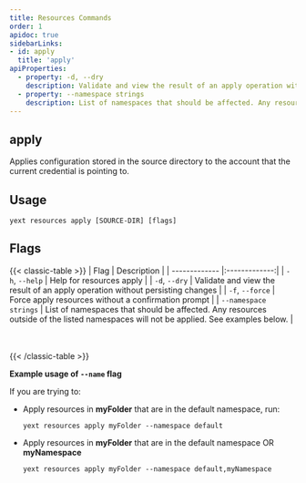 ```yaml
---
title: Resources Commands
order: 1
apidoc: true
sidebarLinks:
- id: apply
  title: 'apply'
apiProperties:
  - property: -d, --dry
    description: Validate and view the result of an apply operation without persisting changes
  - property: --namespace strings
    description: List of namespaces that should be affected. Any resources outside of the listed namespaces will not be applied.
---
```


## apply

Applies configuration stored in the source directory to the account that the current credential is pointing to. 

## Usage
```cli
yext resources apply [SOURCE-DIR] [flags]
```

## Flags

{{< classic-table >}}
| Flag     | Description   |
| ------------- |:-------------:|
| `-h`, `--help`    | Help for resources apply |
| `-d`, `--dry` | Validate and view the result of an apply operation without persisting changes |
| `-f`, `--force` | Force apply resources without a confirmation prompt |
| `--namespace strings` | List of namespaces that should be affected. Any resources outside of the listed namespaces will not be applied. See examples below. |

\
\
{{< /classic-table >}}

**Example usage of `--name` flag**

If you are trying to: 

  * Apply resources in **myFolder** that are in the default namespace, run: 
    ```cli
    yext resources apply myFolder --namespace default
    ```

  * Apply resources in **myFolder** that are in the default namespace OR **myNamespace**

    ```cli
    yext resources apply myFolder --namespace default,myNamespace
    ```

